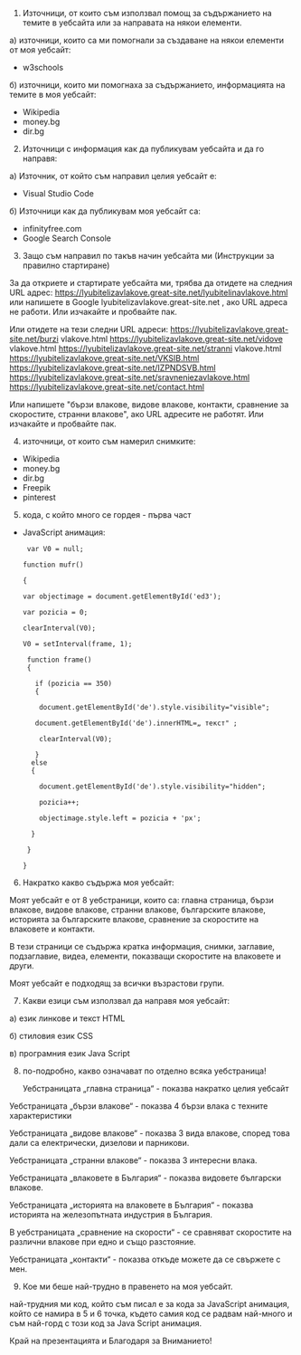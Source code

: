 1. Източници, от които съм използвал помощ за съдържанието на темите в уебсайта или за направата на  някои елементи.

а) източници, които са ми помогнали за създаване на някои елементи от моя уебсайт:
- w3schools

б) източници, които ми помогнаха за съдържанието, информацията на темите в моя уебсайт:
- Wikipedia
- money.bg
- dir.bg

2. Източници с информация как да публикувам уебсайта и да го направя:

а) Източник, от който съм направил целия уебсайт е:
- Visual Studio Code

б) Източници как да публикувам моя уебсайт са:
- infinityfree.com
- Google Search Console

3. Защо съм направил по такъв начин уебсайта ми (Инструкции за правилно стартиране)

За да откриете и стартирате уебсайта ми, трябва да отидете на следния URL адрес: https://lyubitelizavlakove.great-site.net/lyubitelinavlakove.html   или напишете в Google  lyubitelizavlakove.great-site.net , ако URL адреса не работи. Или изчакайте и пробвайте пак.

Или отидете на тези следни URL адреси: https://lyubitelizavlakove.great-site.net/burzi vlakove.html 
https://lyubitelizavlakove.great-site.net/vidove vlakove.html
https://lyubitelizavlakove.great-site.net/stranni vlakove.html
https://lyubitelizavlakove.great-site.net/VKSIB.html
https://lyubitelizavlakove.great-site.net/IZPNDSVB.html
https://lyubitelizavlakove.great-site.net/sravneniezavlakove.html
https://lyubitelizavlakove.great-site.net/contact.html

Или напишете "бързи влакове, видове влакове, контакти, сравнение за скоростите, странни влакове", ако URL адресите не работят. Или изчакайте и пробвайте пак.

4. източници, от които съм намерил снимките:

- Wikipedia
- money.bg
- dir.bg
- Freepik
- pinterest

5. кода, с който много се гордея - първа част 

- JavaScript анимация:
  
       var V0 = null;
  
      function mufr()
  
      {

      var objectimage = document.getElementById('ed3');
  
      var pozicia = 0;
  
      clearInterval(V0);
  
      V0 = setInterval(frame, 1);
  
       function frame()
       {
  
         if (pozicia == 350)
         {
  
          document.getElementById('de').style.visibility="visible";
  
         document.getElementById('de').innerHTML=„ текст" ;
  
          clearInterval(V0);
  
         } 
        else 
        {

          document.getElementById('de').style.visibility="hidden";
      
          pozicia++; 
      
          objectimage.style.left = pozicia + 'px'; 
      
        }
  
       }

      }

6. Накратко какво съдържа моя уебсайт:

Моят уебсайт е от 8 уебстраници, които са: главна страница, бързи влакове, видове влакове, странни влакове, българските влакове, историята за българските влакове, сравнение за скоростите на влаковете и контакти.

В тези страници се съдържа кратка информация, снимки, заглавие, подзаглавие, видеа, елементи, показващи скоростите на влаковете и други.

Моят уебсайт е подходящ за всички възрастови групи.

7. Какви езици съм използвал да направя моя уебсайт:

а) език линкове и текст HTML

б) стиловия език CSS
  
в) програмния език Java Script

8. по-подробно, какво означават по отделно всяка уебстраница!

    Уебстраницата „главна страница“ - показва накратко целия уебсайт
   
Уебстраницата „бързи влакове“ - показва 4 бързи влака с техните характеристики

Уебстраницата „видове влакове“ - показва 3 вида влакове, според това дали са електрически, дизелови и парникови.

Уебстраницата „странни влакове“ - показва 3 интересни влака.

Уебстраницата „влаковете в България“ - показва видовете български влакове.

Уебстраницата „историята на влаковете в България“ - показва историята на железопътната индустрия в България.

В уебстраницата „сравнение на скорости“ - се сравняват скоростите на различни влакове при едно и също разстояние.

Уебстраницата „контакти“ - показва откъде можете да се свържете с мен.  

9. Кое ми беше най-трудно в правенето на  моя уебсайт.

най-трудния ми код, който съм писал е за кода за JavaScript анимация, който се намира в 5 и 6 точка, където самия код се радвам най-много и съм най-горд с този код за Java Script анимация.


Край на презентацията и Благодаря за Вниманието!
